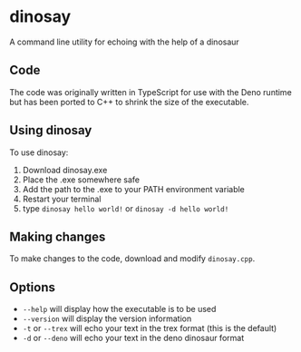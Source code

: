 # dinosay
A command line utility for echoing with the help of a dinosaur

## Code
The code was originally written in TypeScript for use with the Deno runtime but has been ported to C++ to shrink the size of the executable.

## Using dinosay
To use dinosay:
1. Download dinosay.exe
2. Place the .exe somewhere safe
3. Add the path to the .exe to your PATH environment variable
4. Restart your terminal
5. type `dinosay hello world!` or `dinosay -d hello world!`
 
## Making changes
To make changes to the code, download and modify `dinosay.cpp`.

## Options
- `--help` will display how the executable is to be used
- `--version` will display the version information
- `-t` or `--trex` will echo your text in the trex format (this is the default)
- `-d` or `--deno` will echo your text in the deno dinosaur format
